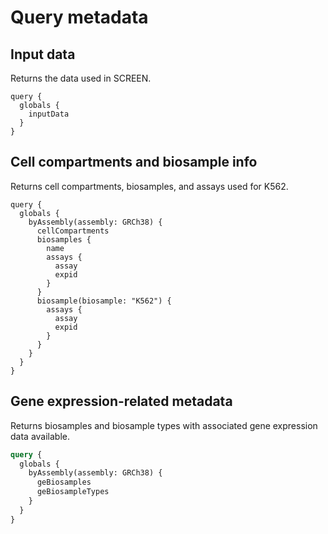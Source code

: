 # Query metadata

## Input data

Returns the data used in SCREEN.

```grapqhl
query {
  globals {
    inputData
  }
}
```

## Cell compartments and biosample info

Returns cell compartments, biosamples, and assays used for K562.

```grapqhl
query {
  globals {
    byAssembly(assembly: GRCh38) {
      cellCompartments
      biosamples {
        name
        assays {
          assay
          expid
        }
      }
      biosample(biosample: "K562") {
        assays {
          assay
          expid
        }
      }
    }
  }
}
```

## Gene expression-related metadata

Returns biosamples and biosample types with associated gene expression data available.

```graphql
query {
  globals {
    byAssembly(assembly: GRCh38) {
      geBiosamples
      geBiosampleTypes
    }
  }
}
```
